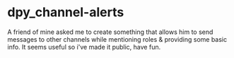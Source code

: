 # dpy_channel-alerts
A friend of mine asked me to create something that allows him to send messages to other channels while mentioning roles &amp; providing some basic info. It seems useful so i've made it public, have fun.
